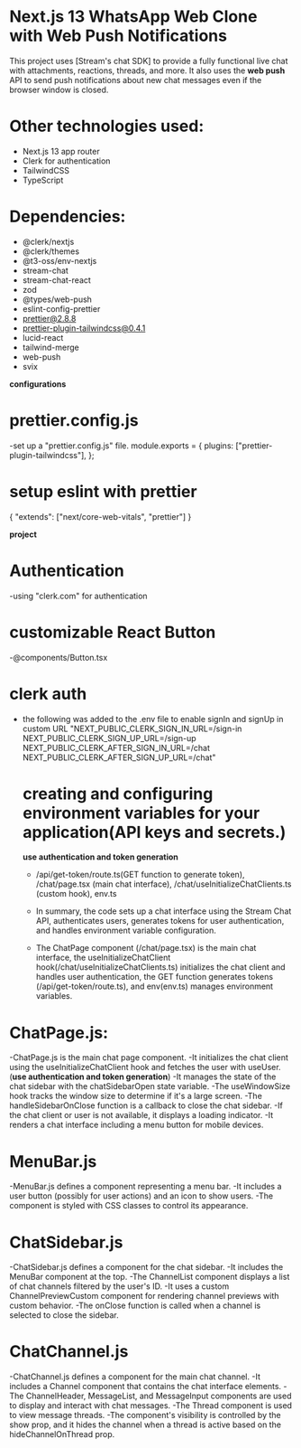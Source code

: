 # Next.js 13 WhatsApp Web Clone with Web Push Notifications

This project uses [Stream's chat SDK] to provide a fully functional live chat with attachments, reactions, threads, and more. It also uses the **web push** API to send push notifications about new chat messages even if the browser window is closed.

# Other technologies used:

- Next.js 13 app router
- Clerk for authentication
- TailwindCSS
- TypeScript

# Dependencies:

- @clerk/nextjs
- @clerk/themes
- @t3-oss/env-nextjs
- stream-chat
- stream-chat-react
- zod
- @types/web-push
- eslint-config-prettier
- prettier@2.8.8
- prettier-plugin-tailwindcss@0.4.1
- lucid-react
- tailwind-merge
- web-push
- svix

**configurations**

# prettier.config.js

-set up a "prettier.config.js" file.
module.exports = {
plugins: ["prettier-plugin-tailwindcss"],
};

# setup eslint with prettier

{
"extends": ["next/core-web-vitals", "prettier"]
}

**project**

# Authentication

-using "clerk.com" for authentication

# customizable React Button

-@components/Button.tsx

# clerk auth

- the following was added to the .env file to enable signIn and signUp in custom URL
  "NEXT_PUBLIC_CLERK_SIGN_IN_URL=/sign-in
  NEXT_PUBLIC_CLERK_SIGN_UP_URL=/sign-up
  NEXT_PUBLIC_CLERK_AFTER_SIGN_IN_URL=/chat
  NEXT_PUBLIC_CLERK_AFTER_SIGN_UP_URL=/chat"

  # creating and configuring environment variables for your application(API keys and secrets.)

  **use authentication and token generation**

  - /api/get-token/route.ts(GET function to generate token), /chat/page.tsx (main chat interface), /chat/useInitializeChatClients.ts (custom hook), env.ts

  - In summary, the code sets up a chat interface using the Stream Chat API, authenticates users, generates tokens for user authentication, and handles environment variable configuration.
  - The ChatPage component (/chat/page.tsx) is the main chat interface, the useInitializeChatClient hook(/chat/useInitializeChatClients.ts) initializes the chat client and handles user authentication, the GET function generates tokens (/api/get-token/route.ts), and env(env.ts) manages environment variables.

# ChatPage.js:

-ChatPage.js is the main chat page component.
-It initializes the chat client using the useInitializeChatClient hook and fetches the user with useUser. (**use authentication and token generation**)
-It manages the state of the chat sidebar with the chatSidebarOpen state variable.
-The useWindowSize hook tracks the window size to determine if it's a large screen.
-The handleSidebarOnClose function is a callback to close the chat sidebar.
-If the chat client or user is not available, it displays a loading indicator.
-It renders a chat interface including a menu button for mobile devices.

# MenuBar.js

-MenuBar.js defines a component representing a menu bar.
-It includes a user button (possibly for user actions) and an icon to show users.
-The component is styled with CSS classes to control its appearance.

# ChatSidebar.js

-ChatSidebar.js defines a component for the chat sidebar.
-It includes the MenuBar component at the top.
-The ChannelList component displays a list of chat channels filtered by the user's ID.
-It uses a custom ChannelPreviewCustom component for rendering channel previews with custom behavior.
-The onClose function is called when a channel is selected to close the sidebar.

# ChatChannel.js

-ChatChannel.js defines a component for the main chat channel.
-It includes a Channel component that contains the chat interface elements.
-The ChannelHeader, MessageList, and MessageInput components are used to display and interact with chat messages.
-The Thread component is used to view message threads.
-The component's visibility is controlled by the show prop, and it hides the channel when a thread is active based on the hideChannelOnThread prop.
